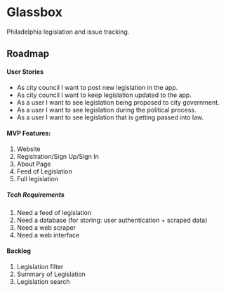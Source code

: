 # Glassbox

Philadelphia legislation and issue tracking.

## Roadmap

#### User Stories

- As city council I want to post new legislation in the app.
- As city council I want to keep legislation updated to the app.
- As a user I want to see legislation being proposed to city government.
- As a user I want to see legislation during the political process.
- As a user I want to see legislation that is getting passed into law.

#### MVP Features:

1. Website
2. Registration/Sign Up/Sign In
4. About Page
5. Feed of Legislation
6. Full legislation

##### Tech Requirements

1. Need a feed of legislation
2. Need a database (for storing: user authentication + scraped data)
3. Need a web scraper
4. Need a web interface

#### Backlog

1. Legislation filter
2. Summary of Legislation
3. Legislation search
